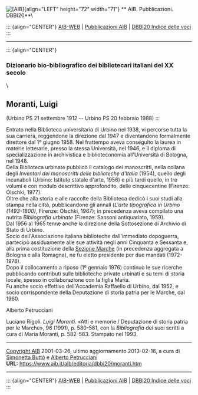 ![\[AIB\]](/aib/wi/aibv72.gif){align="LEFT" height="72" width="71"}
** AIB. Pubblicazioni. DBBI20**\

::: {align="CENTER"}
[AIB-WEB](/) \| [Pubblicazioni AIB](/pubblicazioni/) \| [DBBI20 Indice
delle voci](dbbi20.htm)
:::

------------------------------------------------------------------------

::: {align="CENTER"}
### Dizionario bio-bibliografico dei bibliotecari italiani del XX secolo

\

## Moranti, Luigi

(Urbino PS 21 settembre 1912 -- Urbino PS 20 febbraio 1988)
:::

Entrato nella Biblioteca universitaria di Urbino nel 1938, vi percorse
tutta la sua carriera, reggendone la direzione dal 1947 e diventandone
formalmente direttore dal 1º giugno 1958. Nel frattempo aveva conseguito
la laurea in materie letterarie, presso la stessa Università, nel 1946,
e il diploma di specializzazione in archivistica e biblioteconomia
all\'Università di Bologna, nel 1948.\
Della Biblioteca urbinate pubblicò il catalogo dei manoscritti, nella
collana degli *Inventari dei manoscritti delle biblioteche d\'Italia*
(1954), quello degli incunaboli (Urbino: Istituto statale d\'arte, 1956)
e più tardi quello, in tre volumi e con modulo descrittivo approfondito,
delle cinquecentine (Firenze: Olschki, 1977).\
Oltre che alla storia e alle raccolte della Biblioteca dedicò i suoi
studi alla stampa nella città, pubblicandone gli annali (*L\'arte
tipografica in Urbino (1493-1800)*, Firenze: Olschki, 1967); in
precedenza aveva compilato una nutrita *Bibliografia urbinate* (Firenze:
Sansoni antiquariato, 1959).\
Dal 1956 al 1965 tenne anche la direzione della Sottosezione di Archivio
di Stato di Urbino.\
Socio dell\'Associazione italiana biblioteche dall\'immediato
dopoguerra, partecipò assiduamente alle sue attività negli anni
Cinquanta e Sessanta e, alla prima costituzione della [Sezione
Marche](/aib/stor/sezioni/mar.htm) (in precedenza aggregata a Bologna e
alla Romagna), ne fu eletto presidente per due mandati (1972-1978).\
Dopo il collocamento a riposo (1º gennaio 1976) continuò le sue ricerche
pubblicando contributi sulle biblioteche private urbinati e su temi di
storia locale, spesso in collaborazione con la figlia Maria.\
Fu anche socio effettivo dell\'Accademia Raffaello di Urbino, dal 1952,
e socio corrispondente della Deputazione di storia patria per le Marche,
dal 1960.

Alberto Petrucciani

Luciano Rigoli. *Luigi Moranti*. «Atti e memorie / Deputazione di storia
patria per le Marche», 96 (1991), p. 580-581, con la *Bibliografia* dei
suoi scritti a cura di Maria Moranti, p. 582-583. Stampato nel 1993.

------------------------------------------------------------------------

[Copyright AIB](/su-questo-sito/dichiarazione-di-copyright-aib-web/)
2001-03-26, ultimo aggiornamento 2013-02-16, a cura di [Simonetta
Buttò](/aib/redazione3.htm) e [Alberto
Petrucciani](/su-questo-sito/redazione-aib-web/)\
**URL:** https://www.aib.it/aib/editoria/dbbi20/moranti.htm

------------------------------------------------------------------------

::: {align="CENTER"}
[AIB-WEB](/) \| [Pubblicazioni AIB](/pubblicazioni/) \| [DBBI20 Indice
delle voci](dbbi20.htm)
:::
